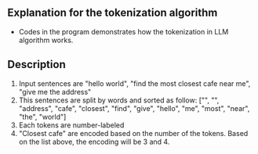 ## Explanation for the tokenization algorithm

- Codes in the program demonstrates how the tokenization in LLM algorithm works.

## Description
1.  Input sentences are "hello world", "find the most closest cafe near me", "give me the address"
2.  This sentences are split by words and sorted as follow: ["<PAD>", "<UNK>", "address", "cafe", "closest", "find", "give", "hello", "me", "most", "near", "the", "world"]
3.  Each tokens are number-labeled
4.  "Closest cafe" are encoded based on the number of the tokens. Based on the list above, the encoding will be 3 and 4.


